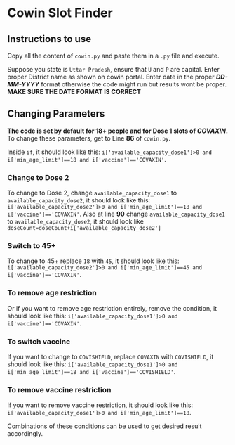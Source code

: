 # Cowin Slot Finder

## Instructions to use

Copy all the content of `cowin.py`  and paste them in a `.py` file and execute.

Suppose you state is `Uttar Pradesh`, ensure that `U` and `P` are capital.
Enter proper District name as shown on cowin portal.
Enter date in the proper **_DD-MM-YYYY_** format otherwise the code might run but results wont be proper.
**MAKE SURE THE DATE FORMAT IS CORRECT**


## Changing Parameters
**The code is set by default for 18+ people and for Dose 1 slots of *COVAXIN*.**
To change these parameters, get to Line **86** of `cowin.py`.

Inside `if`, it should look like this:
`i['available_capacity_dose1']>0 and i['min_age_limit']==18 and i['vaccine']=='COVAXIN'`.

### Change to Dose 2
To change to Dose 2, change `available_capacity_dose1` to `available_capacity_dose2`, it should look like this:
`i['available_capacity_dose2']>0 and i['min_age_limit']==18 and i['vaccine']=='COVAXIN'`.
Also at line **90** change `available_capacity_dose1` to `available_capacity_dose2`, it should look like 
`doseCount=doseCount+i['available_capacity_dose2']`

### Switch to 45+
To change to 45+ replace `18` with `45`, it should look like this:
`i['available_capacity_dose2']>0 and i['min_age_limit']==45 and i['vaccine']=='COVAXIN'`.

### To remove age restriction
Or if you want to remove age restriction entirely, remove the condition, it should look like this:
`i['available_capacity_dose1']>0 and i['vaccine']=='COVAXIN'`.

### To switch vaccine
If you want to change to `COVISHIELD`, replace `COVAXIN` with `COVISHIELD`, it should look like this:
`i['available_capacity_dose1']>0 and i['min_age_limit']==18 and i['vaccine']=='COVISHIELD'`.
### To remove vaccine restriction
If you want to remove vaccine restriction, it should look like this: 
`i['available_capacity_dose1']>0 and i['min_age_limit']==18`.

Combinations of these conditions can be used to get desired result accordingly.
